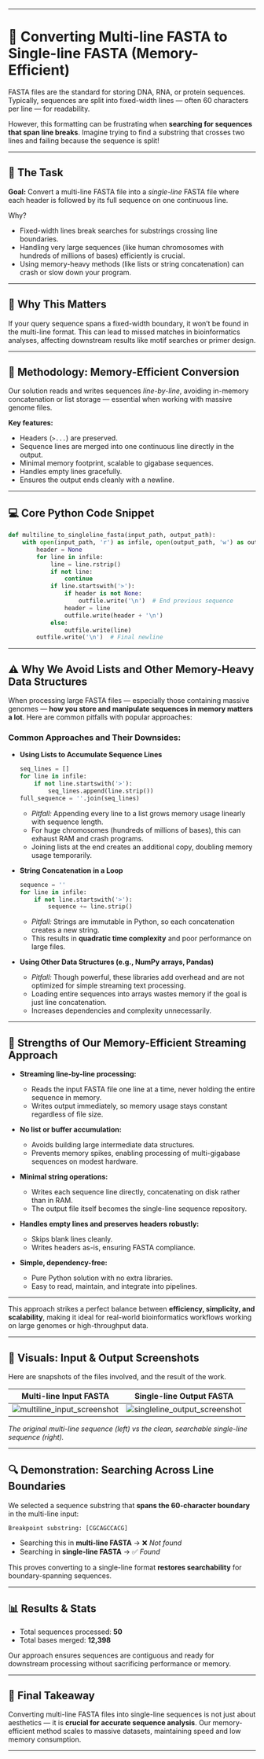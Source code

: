 
---

# 🚀 Converting Multi-line FASTA to Single-line FASTA (Memory-Efficient)

FASTA files are the standard for storing DNA, RNA, or protein sequences. Typically, sequences are split into fixed-width lines — often 60 characters per line — for readability.

However, this formatting can be frustrating when **searching for sequences that span line breaks**. Imagine trying to find a substring that crosses two lines and failing because the sequence is split!

---

## 🎯 The Task

**Goal:** Convert a multi-line FASTA file into a *single-line* FASTA file where each header is followed by its full sequence on one continuous line.

Why?

- Fixed-width lines break searches for substrings crossing line boundaries.
- Handling very large sequences (like human chromosomes with hundreds of millions of bases) efficiently is crucial.
- Using memory-heavy methods (like lists or string concatenation) can crash or slow down your program.

---


## 🧠 Why This Matters

If your query sequence spans a fixed-width boundary, it won’t be found in the multi-line format. This can lead to missed matches in bioinformatics analyses, affecting downstream results like motif searches or primer design.

---

## 🔧 Methodology: Memory-Efficient Conversion

Our solution reads and writes sequences *line-by-line*, avoiding in-memory concatenation or list storage — essential when working with massive genome files.

**Key features:**

- Headers (`>...`) are preserved.
- Sequence lines are merged into one continuous line directly in the output.
- Minimal memory footprint, scalable to gigabase sequences.
- Handles empty lines gracefully.
- Ensures the output ends cleanly with a newline.

---

## 💻 Core Python Code Snippet

```python
def multiline_to_singleline_fasta(input_path, output_path):
    with open(input_path, 'r') as infile, open(output_path, 'w') as outfile:
        header = None
        for line in infile:
            line = line.rstrip()
            if not line:
                continue
            if line.startswith('>'):
                if header is not None:
                    outfile.write('\n')  # End previous sequence
                header = line
                outfile.write(header + '\n')
            else:
                outfile.write(line)
        outfile.write('\n')  # Final newline
```

---

## ⚠️ Why We Avoid Lists and Other Memory-Heavy Data Structures

When processing large FASTA files — especially those containing massive genomes — **how you store and manipulate sequences in memory matters a lot**. Here are common pitfalls with popular approaches:

### Common Approaches and Their Downsides:

- **Using Lists to Accumulate Sequence Lines**

  ```python
  seq_lines = []
  for line in infile:
      if not line.startswith('>'):
          seq_lines.append(line.strip())
  full_sequence = ''.join(seq_lines)
  ```
  
  - *Pitfall:* Appending every line to a list grows memory usage linearly with sequence length.
  - For huge chromosomes (hundreds of millions of bases), this can exhaust RAM and crash programs.
  - Joining lists at the end creates an additional copy, doubling memory usage temporarily.

- **String Concatenation in a Loop**

  ```python
  sequence = ''
  for line in infile:
      if not line.startswith('>'):
          sequence += line.strip()
  ```
  
  - *Pitfall:* Strings are immutable in Python, so each concatenation creates a new string.
  - This results in **quadratic time complexity** and poor performance on large files.

- **Using Other Data Structures (e.g., NumPy arrays, Pandas)**

  - *Pitfall:* Though powerful, these libraries add overhead and are not optimized for simple streaming text processing.
  - Loading entire sequences into arrays wastes memory if the goal is just line concatenation.
  - Increases dependencies and complexity unnecessarily.

---

## 💪 Strengths of Our Memory-Efficient Streaming Approach

- **Streaming line-by-line processing:**

  - Reads the input FASTA file one line at a time, never holding the entire sequence in memory.
  - Writes output immediately, so memory usage stays constant regardless of file size.

- **No list or buffer accumulation:**

  - Avoids building large intermediate data structures.
  - Prevents memory spikes, enabling processing of multi-gigabase sequences on modest hardware.

- **Minimal string operations:**

  - Writes each sequence line directly, concatenating on disk rather than in RAM.
  - The output file itself becomes the single-line sequence repository.

- **Handles empty lines and preserves headers robustly:**

  - Skips blank lines cleanly.
  - Writes headers as-is, ensuring FASTA compliance.

- **Simple, dependency-free:**

  - Pure Python solution with no extra libraries.
  - Easy to read, maintain, and integrate into pipelines.

---

This approach strikes a perfect balance between **efficiency, simplicity, and scalability**, making it ideal for real-world bioinformatics workflows working on large genomes or high-throughput data.



---

## 📸 Visuals: Input & Output Screenshots

Here are snapshots of the files involved, and the result of the work.

| Multi-line Input FASTA | Single-line Output FASTA |
|:----------------------:|:------------------------:|
| ![multiline_input_screenshot](./multiline_input_screenshot.png) | ![singleline_output_screenshot](./singleline_output_screenshot.png) |

*The original multi-line sequence (left) vs the clean, searchable single-line sequence (right).*

---

## 🔍 Demonstration: Searching Across Line Boundaries

We selected a sequence substring that **spans the 60-character boundary** in the multi-line input:

```
Breakpoint substring: [CGCAGCCACG]
```

- Searching this in **multi-line FASTA** → ❌ *Not found*
- Searching in **single-line FASTA** → ✅ *Found*

This proves converting to a single-line format **restores searchability** for boundary-spanning sequences.

---

## 📊 Results & Stats

- Total sequences processed: **50**
- Total bases merged: **12,398**

Our approach ensures sequences are contiguous and ready for downstream processing without sacrificing performance or memory.

---

## 🎯 Final Takeaway

Converting multi-line FASTA files into single-line sequences is not just about aesthetics — it is **crucial for accurate sequence analysis**. Our memory-efficient method scales to massive datasets, maintaining speed and low memory consumption.

---

